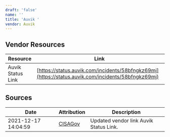 ```yaml
---
draft: 'false'
name: ''
title: 'Auvik '
vendor: Auvik
---
```


## Vendor Resources
| Resource | Link |
| --- | --- |
| Auvik Status Link | [https://status.auvik.com/incidents/58bfngkz69mj](https://status.auvik.com/incidents/58bfngkz69mj) |



## Sources
| Date | Attribution | Description |
| --- | --- | --- |
| 2021-12-17 14:04:59 | [CISAGov](https://raw.githubusercontent.com/cisagov/log4j-affected-db/develop/README.md) | Updated vendor link Auvik Status Link.  |
